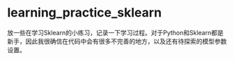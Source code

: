 # learning_practice_sklearn
放一些在学习Sklearn的小练习，记录一下学习过程。对于Python和Sklearn都是新手，因此我很确信在代码中会有很多不完善的地方，以及还有待探索的模型参数设置。
